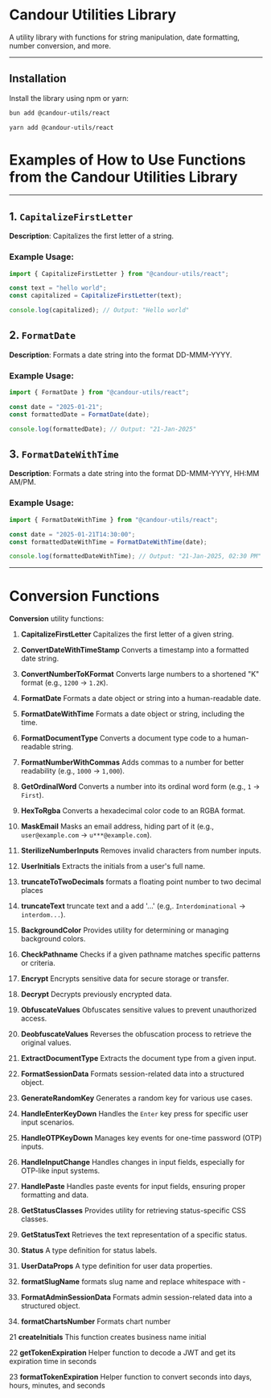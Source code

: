 # Candour Utilities Library

A utility library with functions for string manipulation, date formatting, number conversion, and more.

---

## Installation

Install the library using npm or yarn:

```bash
bun add @candour-utils/react
```

```bash
yarn add @candour-utils/react
```

# Examples of How to Use Functions from the Candour Utilities Library

---

## 1. `CapitalizeFirstLetter`

**Description**: Capitalizes the first letter of a string.

### Example Usage:

```typescript
import { CapitalizeFirstLetter } from "@candour-utils/react";

const text = "hello world";
const capitalized = CapitalizeFirstLetter(text);

console.log(capitalized); // Output: "Hello world"
```

## 2. `FormatDate`

**Description**: Formats a date string into the format DD-MMM-YYYY.

### Example Usage:

```typescript
import { FormatDate } from "@candour-utils/react";

const date = "2025-01-21";
const formattedDate = FormatDate(date);

console.log(formattedDate); // Output: "21-Jan-2025"
```

## 3. `FormatDateWithTime`

**Description**: Formats a date string into the format DD-MMM-YYYY, HH:MM AM/PM.

### Example Usage:

```typescript
import { FormatDateWithTime } from "@candour-utils/react";

const date = "2025-01-21T14:30:00";
const formattedDateWithTime = FormatDateWithTime(date);

console.log(formattedDateWithTime); // Output: "21-Jan-2025, 02:30 PM"
```

---

# Conversion Functions

**Conversion** utility functions:

1. **CapitalizeFirstLetter**
   Capitalizes the first letter of a given string.

2. **ConvertDateWithTimeStamp**
   Converts a timestamp into a formatted date string.

3. **ConvertNumberToKFormat**
   Converts large numbers to a shortened "K" format (e.g., `1200` → `1.2K`).

4. **FormatDate**
   Formats a date object or string into a human-readable date.

5. **FormatDateWithTime**
   Formats a date object or string, including the time.

6. **FormatDocumentType**
   Converts a document type code to a human-readable string.

7. **FormatNumberWithCommas**
   Adds commas to a number for better readability (e.g., `1000` → `1,000`).

8. **GetOrdinalWord**
   Converts a number into its ordinal word form (e.g., `1` → `First`).

9. **HexToRgba**
   Converts a hexadecimal color code to an RGBA format.

10. **MaskEmail**
    Masks an email address, hiding part of it (e.g., `user@example.com` → `u***@example.com`).

11. **SterilizeNumberInputs**
    Removes invalid characters from number inputs.

12. **UserInitials**
    Extracts the initials from a user's full name.

13. **truncateToTwoDecimals**
   formats a floating point number to two decimal places

14. **truncateText**
   truncate text and a add '...' (e.g,. `Interdominational` -> `interdom...`).

15. **BackgroundColor**
   Provides utility for determining or managing background colors.

16. **CheckPathname**
   Checks if a given pathname matches specific patterns or criteria.

17. **Encrypt**
   Encrypts sensitive data for secure storage or transfer.

18. **Decrypt**
   Decrypts previously encrypted data.

19. **ObfuscateValues**
   Obfuscates sensitive values to prevent unauthorized access.

20. **DeobfuscateValues**
   Reverses the obfuscation process to retrieve the original values.

21. **ExtractDocumentType**
   Extracts the document type from a given input.

22. **FormatSessionData**
   Formats session-related data into a structured object.

23. **GenerateRandomKey**
   Generates a random key for various use cases.

24. **HandleEnterKeyDown**
    Handles the `Enter` key press for specific user input scenarios.

24. **HandleOTPKeyDown**
    Manages key events for one-time password (OTP) inputs.

26. **HandleInputChange**
    Handles changes in input fields, especially for OTP-like input systems.

27. **HandlePaste**
    Handles paste events for input fields, ensuring proper formatting and data.

28. **GetStatusClasses**
    Provides utility for retrieving status-specific CSS classes.

29. **GetStatusText**
    Retrieves the text representation of a specific status.

30. **Status**
    A type definition for status labels.

30. **UserDataProps**
    A type definition for user data properties.

32. **formatSlugName**
   formats slug name and replace whitespace with -

33. **FormatAdminSessionData**
   Formats admin session-related data into a structured object.

20. **formatChartsNumber**
   Formats chart number

21 **createInitials**
   This function creates business name initial

22 **getTokenExpiration**
   Helper function to decode a JWT and get its expiration time in seconds


23 **formatTokenExpiration**
   Helper function to convert seconds into days, hours, minutes, and seconds



